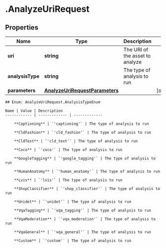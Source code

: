 # .AnalyzeUriRequest

## Properties

Name | Type | Description | Notes
------------ | ------------- | ------------- | -------------
**uri** | **string** | The URI of the asset to analyze | 
**analysisType** | **string** | The type of analysis to run | 
**parameters** | [**AnalyzeUriRequestParameters**](AnalyzeUriRequestParameters.md) |  | [optional] 


    ## Enum: AnalyzeUriRequest.AnalysisTypeEnum

    Name | Value | Description
    ------------ | ------------- | -------------
    
        **Captioning** | `'captioning'` | The type of analysis to run
    
        **CldFashion** | `'cld_fashion'` | The type of analysis to run
    
        **CldText** | `'cld_text'` | The type of analysis to run
    
        **Coco** | `'coco'` | The type of analysis to run
    
        **GoogleTagging** | `'google_tagging'` | The type of analysis to run
    
        **HumanAnatomy** | `'human_anatomy'` | The type of analysis to run
    
        **Lvis** | `'lvis'` | The type of analysis to run
    
        **ShopClassifier** | `'shop_classifier'` | The type of analysis to run
    
        **Unidet** | `'unidet'` | The type of analysis to run
    
        **VqaTagging** | `'vqa_tagging'` | The type of analysis to run
    
        **VqaModeration** | `'vqa_moderation'` | The type of analysis to run
    
        **VqaGeneral** | `'vqa_general'` | The type of analysis to run
    
        **Custom** | `'custom'` | The type of analysis to run
    



